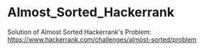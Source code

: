 # Almost_Sorted_Hackerrank
Solution of Almost Sorted Hackerrank's Problem: https://www.hackerrank.com/challenges/almost-sorted/problem
